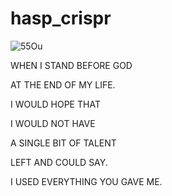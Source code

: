 # hasp_crispr


![55Ou](https://user-images.githubusercontent.com/8031040/152920910-5cfeb98c-be40-4749-91ab-d96ab397919e.gif)


WHEN I STAND BEFORE GOD

AT THE END OF MY LIFE.

I WOULD HOPE THAT

I WOULD NOT HAVE

A SINGLE BIT OF TALENT

LEFT AND COULD SAY.

I USED EVERYTHING YOU GAVE ME.
